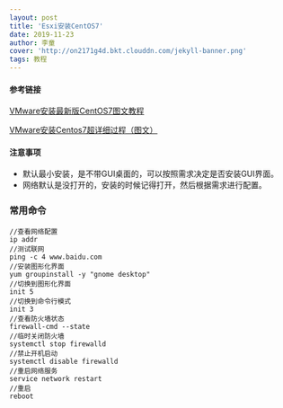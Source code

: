```yaml
---
layout: post
title: 'Esxi安装CentOS7'
date: 2019-11-23
author: 李童
cover: 'http://on2171g4d.bkt.clouddn.com/jekyll-banner.png'
tags: 教程
---
```


#### 参考链接

[VMware安装最新版CentOS7图文教程](https://blog.csdn.net/q2158798/article/details/80550626)

[VMware安装Centos7超详细过程（图文）](https://blog.csdn.net/babyxue/article/details/80970526)

#### 注意事项

- 默认最小安装，是不带GUI桌面的，可以按照需求决定是否安装GUI界面。
- 网络默认是没打开的，安装的时候记得打开，然后根据需求进行配置。

### 常用命令

```
//查看网络配置
ip addr
//测试联网
ping -c 4 www.baidu.com
//安装图形化界面
yum groupinstall -y "gnome desktop"
//切换到图形化界面
init 5
//切换到命令行模式
init 3 
//查看防火墙状态
firewall-cmd --state
//临时关闭防火墙
systemctl stop firewalld
//禁止开机启动
systemctl disable firewalld
//重启网络服务
service network restart
//重启
reboot 
```

